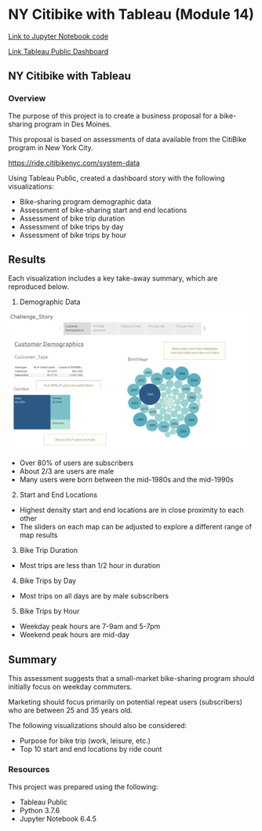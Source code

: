 #   NY Citibike with Tableau (Module 14)

[Link to Jupyter Notebook code](NYC_CitiBike_Challenge.ipynb)

[Link Tableau Public Dashboard](https://public.tableau.com/app/profile/neil.ralston/viz/Module_14_Bikesharing_Challenge/Challenge_Story?publish=yes)

## NY Citibike with Tableau

### Overview
The purpose of this project is to create a business proposal for a bike-sharing program in Des Moines.

This proposal is based on assessments of data available from the CitiBike program in New York City.

https://ride.citibikenyc.com/system-data

Using Tableau Public, created a dashboard story with the following visualizations:

* Bike-sharing program demographic data
* Assessment of bike-sharing start and end locations
* Assessment of bike trip duration
* Assessment of bike trips by day 
* Assessment of bike trips by hour

## Results

Each visualization includes a key take-away summary, which are reproduced below.

1. Demographic Data

![Demographic Data Visualization](demo.PNG)

* Over 80% of users are subscribers
* About 2/3 are users are male
* Many users were born between the mid-1980s and the mid-1990s

2. Start and End Locations
* Highest density start and end locations are in close proximity to each other 
* The sliders on each map can be adjusted to explore a different range of map results

3. Bike Trip Duration
* Most trips are less than 1/2 hour in duration

4. Bike Trips by Day
* Most trips on all days are by male subscribers

5. Bike Trips by Hour
* Weekday peak hours are 7-9am and 5-7pm
* Weekend peak hours are mid-day

## Summary

This assessment suggests that a small-market bike-sharing program should initially focus on weekday commuters.

Marketing should focus primarily on potential repeat users (subscribers) who are between 25 and 35 years old.

The following visualizations should also be considered:
* Purpose for bike trip (work, leisure, etc.)
* Top 10 start and end locations by ride count

### Resources

This project was prepared using the following:
* Tableau Public
* Python 3.7.6
* Jupyter Notebook 6.4.5
